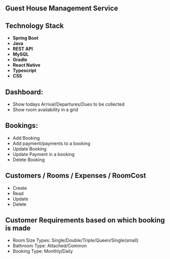 ## Guest House Management Service

## Technology Stack

- **Spring Boot**
- **Java**
- **REST API**
- **MySQL**
- **Gradle**
- **React Native**
- **Typescript**
- **CSS**

## Dashboard:

- Show todays Arrival/Departures/Dues to be collected
- Show room availability in a grid

## Bookings:

- Add Booking
- Add payment/payments to a booking
- Update Booking
- Update Payment in a booking
- Delete Booking

## Customers / Rooms / Expenses / RoomCost

- Create
- Read
- Update
- Delete

## Customer Requirements based on which booking is made

- Room Size Types: Single/Double/Triple/Queen/Single(small)
- Bathroom Type: Attached/Common
- Booking Type: Monthly/Daily
